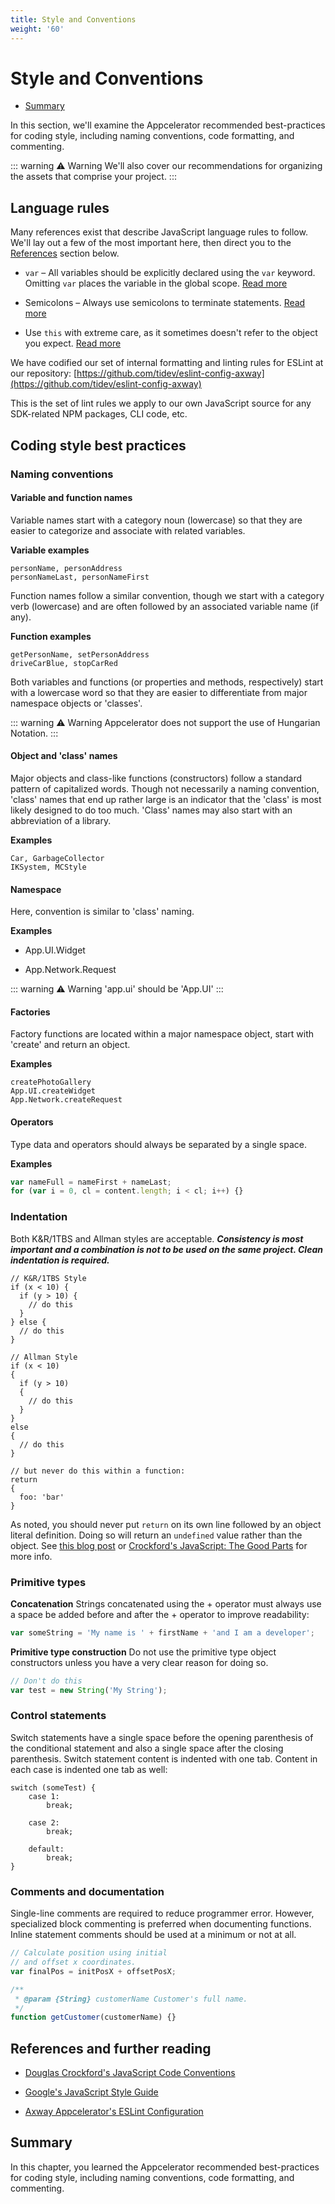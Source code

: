 ```yaml
---
title: Style and Conventions
weight: '60'
---
```


# Style and Conventions

* [Summary](#summary)

In this section, we'll examine the Appcelerator recommended best-practices for coding style, including naming conventions, code formatting, and commenting.

::: warning ⚠️ Warning
We'll also cover our recommendations for organizing the assets that comprise your project.
:::

## Language rules

Many references exist that describe JavaScript language rules to follow. We'll lay out a few of the most important here, then direct you to the [References](#references) section below.

* `var` – All variables should be explicitly declared using the `var` keyword. Omitting `var` places the variable in the global scope. [Read more](http://google-styleguide.googlecode.com/svn/trunk/javascriptguide.xml?showone=var#var)

* Semicolons – Always use semicolons to terminate statements. [Read more](http://google-styleguide.googlecode.com/svn/trunk/javascriptguide.xml?showone=Semicolons#Semicolons)

* Use `this` with extreme care, as it sometimes doesn't refer to the object you expect. [Read more](http://google-styleguide.googlecode.com/svn/trunk/javascriptguide.xml?showone=this#this)

We have codified our set of internal formatting and linting rules for ESLint at our repository: [https://github.com/tidev/eslint-config-axway](https://github.com/tidev/eslint-config-axway)

This is the set of lint rules we apply to our own JavaScript source for any SDK-related NPM packages, CLI code, etc.

## Coding style best practices

### Naming conventions

#### Variable and function names

Variable names start with a category noun (lowercase) so that they are easier to categorize and associate with related variables.

**Variable examples**

```
personName, personAddress
personNameLast, personNameFirst
```

Function names follow a similar convention, though we start with a category verb (lowercase) and are often followed by an associated variable name (if any).

**Function examples**

```
getPersonName, setPersonAddress
driveCarBlue, stopCarRed
```

Both variables and functions (or properties and methods, respectively) start with a lowercase word so that they are easier to differentiate from major namespace objects or 'classes'.

::: warning ⚠️ Warning
Appcelerator does not support the use of Hungarian Notation.
:::

#### Object and 'class' names

Major objects and class-like functions (constructors) follow a standard pattern of capitalized words. Though not necessarily a naming convention, 'class' names that end up rather large is an indicator that the 'class' is most likely designed to do too much. 'Class' names may also start with an abbreviation of a library.

**Examples**

```
Car, GarbageCollector
IKSystem, MCStyle
```

#### Namespace

Here, convention is similar to 'class' naming.

**Examples**

* App.UI.Widget

* App.Network.Request

::: warning ⚠️ Warning
'app.ui' should be 'App.UI'
:::

#### Factories

Factory functions are located within a major namespace object, start with 'create' and return an object.

**Examples**

```
createPhotoGallery
App.UI.createWidget
App.Network.createRequest
```

#### Operators

Type data and operators should always be separated by a single space.

**Examples**

```javascript
var nameFull = nameFirst + nameLast;
for (var i = 0, cl = content.length; i < cl; i++) {}
```

### Indentation

Both K&R/1TBS and Allman styles are acceptable. **_Consistency is most important and a combination is not to be used on the same project. Clean indentation is required._**

```
// K&R/1TBS Style
if (x < 10) {
  if (y > 10) {
    // do this
  }
} else {
  // do this
}
```

```
// Allman Style
if (x < 10)
{
  if (y > 10)
  {
    // do this
  }
}
else
{
  // do this
}

// but never do this within a function:
return
{
  foo: 'bar'
}
```

As noted, you should never put `return` on its own line followed by an object literal definition. Doing so will return an `undefined` value rather than the object. See [this blog post](http://encosia.com/in-javascript-curly-brace-placement-matters-an-example/) or [Crockford's JavaScript: The Good Parts](http://www.amazon.com/dp/0596517742/?tag=stackoverfl08-20) for more info.

### Primitive types

**Concatenation**
Strings concatenated using the + operator must always use a space be added before and after the + operator to improve readability:

```javascript
var someString = 'My name is ' + firstName + 'and I am a developer';
```

**Primitive type construction**
Do not use the primitive type object constructors unless you have a very clear reason for doing so.

```javascript
// Don't do this
var test = new String('My String');
```

### Control statements

Switch statements have a single space before the opening parenthesis of the conditional statement and also a single space after the closing parenthesis. Switch statement content is indented with one tab. Content in each case is indented one tab as well:

```
switch (someTest) {
    case 1:
        break;

    case 2:
        break;

    default:
        break;
}
```

### Comments and documentation

Single-line comments are required to reduce programmer error. However, specialized block commenting is preferred when documenting functions. Inline statement comments should be used at a minimum or not at all.

```javascript
// Calculate position using initial
// and offset x coordinates.
var finalPos = initPosX + offsetPosX;

/**
 * @param {String} customerName Customer's full name.
 */
function getCustomer(customerName) {}
```

## References and further reading

* [Douglas Crockford's JavaScript Code Conventions](http://javascript.crockford.com/code.html)

* [Google's JavaScript Style Guide](https://google.github.io/styleguide/jsguide.html)

* [Axway Appcelerator's ESLint Configuration](https://github.com/tidev/eslint-config-axway)

## Summary

In this chapter, you learned the Appcelerator recommended best-practices for coding style, including naming conventions, code formatting, and commenting.
